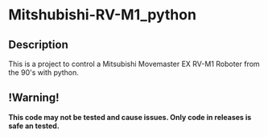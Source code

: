 # Mitshubishi-RV-M1_python

## Description
This is a project to control a Mitsubishi Movemaster EX RV-M1 Roboter from the 90's with python.

## !Warning!
**This code may not be tested and cause issues. Only code in releases is safe an tested.**
